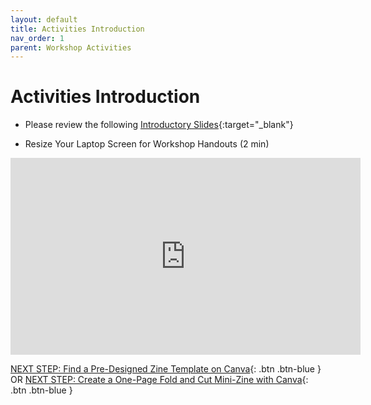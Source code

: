 ```yaml
---
layout: default
title: Activities Introduction
nav_order: 1
parent: Workshop Activities
---
```

# Activities Introduction

- Please review the following [Introductory Slides](https://docs.google.com/presentation/d/14djTmPu-2E3yWMq5xSMQSN9nmyw_Hii9wQuc3chLnsc/edit?usp=sharing){:target="_blank"}


- Resize Your Laptop Screen for Workshop Handouts (2 min)<br>
<iframe width="560" height="315" src="https://www.youtube.com/embed/Igk5hZUfzN0" title="YouTube video player" frameborder="0" allow="accelerometer; autoplay; clipboard-write; encrypted-media; gyroscope; picture-in-picture" allowfullscreen></iframe>


[NEXT STEP: Find a Pre-Designed Zine Template on Canva](act-1.html){: .btn .btn-blue }
OR
[NEXT STEP: Create a One-Page Fold and Cut Mini-Zine with Canva](act-1b.html){: .btn .btn-blue }
